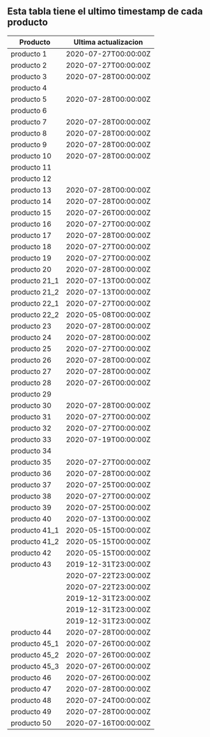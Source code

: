 ## Esta tabla tiene el ultimo timestamp de cada producto
|Producto|Ultima actualizacion |
|------ |------ |
|producto 1|2020-07-27T00:00:00Z|
|producto 2|2020-07-27T00:00:00Z|
|producto 3|2020-07-28T00:00:00Z|
|producto 4|
|producto 5|2020-07-28T00:00:00Z|
|producto 6|
|producto 7|2020-07-28T00:00:00Z|
|producto 8|2020-07-28T00:00:00Z|
|producto 9|2020-07-28T00:00:00Z|
|producto 10|2020-07-28T00:00:00Z|
|producto 11|
|producto 12|
|producto 13|2020-07-28T00:00:00Z|
|producto 14|2020-07-28T00:00:00Z|
|producto 15|2020-07-26T00:00:00Z|
|producto 16|2020-07-27T00:00:00Z|
|producto 17|2020-07-28T00:00:00Z|
|producto 18|2020-07-27T00:00:00Z|
|producto 19|2020-07-27T00:00:00Z|
|producto 20|2020-07-28T00:00:00Z|
|producto 21_1|2020-07-13T00:00:00Z|
|producto 21_2|2020-07-13T00:00:00Z|
|producto 22_1|2020-07-27T00:00:00Z|
|producto 22_2|2020-05-08T00:00:00Z|
|producto 23|2020-07-28T00:00:00Z|
|producto 24|2020-07-28T00:00:00Z|
|producto 25|2020-07-27T00:00:00Z|
|producto 26|2020-07-28T00:00:00Z|
|producto 27|2020-07-28T00:00:00Z|
|producto 28|2020-07-26T00:00:00Z|
|producto 29|
|producto 30|2020-07-28T00:00:00Z|
|producto 31|2020-07-27T00:00:00Z|
|producto 32|2020-07-27T00:00:00Z|
|producto 33|2020-07-19T00:00:00Z|
|producto 34|
|producto 35|2020-07-27T00:00:00Z|
|producto 36|2020-07-28T00:00:00Z|
|producto 37|2020-07-25T00:00:00Z|
|producto 38|2020-07-27T00:00:00Z|
|producto 39|2020-07-25T00:00:00Z|
|producto 40|2020-07-13T00:00:00Z|
|producto 41_1|2020-05-15T00:00:00Z|
|producto 41_2|2020-05-15T00:00:00Z|
|producto 42|2020-05-15T00:00:00Z|
|producto 43|2019-12-31T23:00:00Z|
| |2020-07-22T23:00:00Z|
| |2020-07-22T23:00:00Z|
| |2019-12-31T23:00:00Z|
| |2019-12-31T23:00:00Z|
| |2019-12-31T23:00:00Z|
|producto 44|2020-07-28T00:00:00Z|
|producto 45_1|2020-07-26T00:00:00Z|
|producto 45_2|2020-07-26T00:00:00Z|
|producto 45_3|2020-07-26T00:00:00Z|
|producto 46|2020-07-26T00:00:00Z|
|producto 47|2020-07-28T00:00:00Z|
|producto 48|2020-07-24T00:00:00Z|
|producto 49|2020-07-28T00:00:00Z|
|producto 50|2020-07-16T00:00:00Z|
